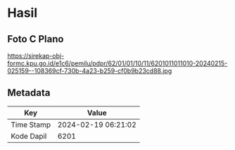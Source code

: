 # Hasil

## Foto C Plano

https://sirekap-obj-formc.kpu.go.id/e1c6/pemilu/pdpr/62/01/01/10/11/6201011011010-20240215-025159--108369cf-730b-4a23-b259-cf0b9b23cd88.jpg


## Metadata

| Key        | Value               |
| ---------- | ------------------- |
| Time Stamp | 2024-02-19 06:21:02 |
| Kode Dapil | 6201                |



